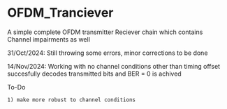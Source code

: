 # OFDM_Tranciever

A simple complete OFDM transmitter Reciever chain which contains Channel impairments as well

31/Oct/2024:
Still throwing some errors, minor corrections to be done 

14/Nov/2024:
Working with no channel conditions other than timing offset
succesfully decodes transmitted bits and BER = 0 is achived

To-Do

    1) make more robust to channel conditions

